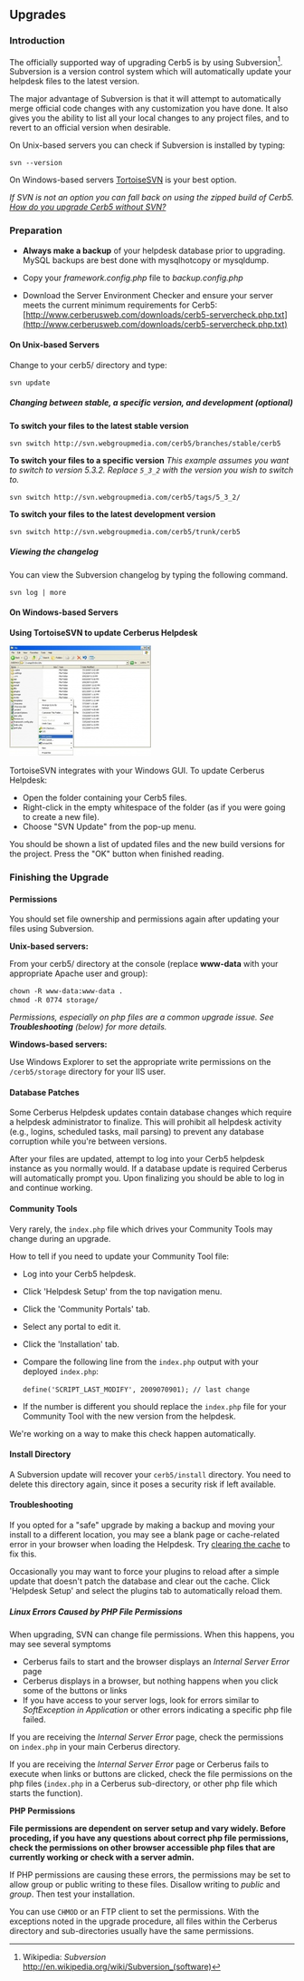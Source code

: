 
## Upgrades ##

### Introduction ###

The officially supported way of upgrading Cerb5 is by using Subversion[^subversion]. Subversion is a version control system which will automatically update your helpdesk files to the latest version.

[^subversion]: Wikipedia: _Subversion_  
	<http://en.wikipedia.org/wiki/Subversion_(software)>

The major advantage of Subversion is that it will attempt to automatically merge official code changes with any customization you have done. It also gives you the ability to list all your local changes to any project files, and to revert to an official version when desirable.

On Unix-based servers you can check if Subversion is installed by typing:

    svn --version

On Windows-based servers [TortoiseSVN](http://tortoisesvn.tigris.org/) is your best option.

_If SVN is not an option you can fall back on using the zipped build of Cerb5. [How do you upgrade Cerb5 without SVN?](http://wiki.cerb5.com/wiki/Upgrade_Cerb5_without_SVN)_

### Preparation ###

* **Always make a backup** of your helpdesk database prior to
    upgrading. MySQL backups are best done with mysqlhotcopy or
    mysqldump.

* Copy your _framework.config.php_ file to _backup.config.php_

* Download the Server Environment Checker and ensure your server meets
    the current minimum requirements for Cerb5:
    [http://www.cerberusweb.com/downloads/cerb5-servercheck.php.txt](http://www.cerberusweb.com/downloads/cerb5-servercheck.php.txt)


#### On Unix-based Servers ####

Change to your cerb5/ directory and type:

    svn update

##### Changing between stable, a specific version, and development (optional) #####

**To switch your files to the latest stable version**

    svn switch http://svn.webgroupmedia.com/cerb5/branches/stable/cerb5

**To switch your files to a specific version**
_This example assumes you want to switch to version 5.3.2. Replace `5_3_2` with the version you wish to switch to._

    svn switch http://svn.webgroupmedia.com/cerb5/tags/5_3_2/

**To switch your files to the latest development version**

    svn switch http://svn.webgroupmedia.com/cerb5/trunk/cerb5

##### Viewing the changelog #####

You can view the Subversion changelog by typing the following command.

    svn log | more

#### On Windows-based Servers ####

**Using TortoiseSVN to update Cerberus Helpdesk**

![](images/maintenance/maintenance_updating_svn_win.png)

TortoiseSVN integrates with your Windows GUI. To update Cerberus Helpdesk:

* Open the folder containing your Cerb5 files.
* Right-click in the empty whitespace of the folder (as if you were going to create a new file).
* Choose "SVN Update" from the pop-up menu.

You should be shown a list of updated files and the new build versions for the project. Press the "OK" button when finished reading.

### Finishing the Upgrade ###

#### Permissions ####

You should set file ownership and permissions again after updating your files using Subversion.

**Unix-based servers:**

From your cerb5/ directory at the console (replace **www-data** with
your appropriate Apache user and group):

    chown -R www-data:www-data .
    chmod -R 0774 storage/

_Permissions, especially on php files are a common upgrade issue. See **Troubleshooting** (below) for more details._

**Windows-based servers:**

Use Windows Explorer to set the appropriate write permissions on the `/cerb5/storage` directory for your IIS user.

#### Database Patches ####

Some Cerberus Helpdesk updates contain database changes which require a helpdesk administrator to finalize. This will prohibit all helpdesk activity (e.g., logins, scheduled tasks, mail parsing) to prevent any database corruption while you're between versions.

After your files are updated, attempt to log into your Cerb5 helpdesk instance as you normally would. If a database update is required Cerberus will automatically prompt you. Upon finalizing you should be able to log in and continue working.

#### Community Tools ####

Very rarely, the `index.php` file which drives your Community Tools may change during an upgrade.

How to tell if you need to update your Community Tool file:

* Log into your Cerb5 helpdesk.
* Click 'Helpdesk Setup' from the top navigation menu.
* Click the 'Community Portals' tab.
* Select any portal to edit it.
* Click the 'Installation' tab.
* Compare the following line from the `index.php` output with your deployed `index.php`:
	
	`define('SCRIPT_LAST_MODIFY', 2009070901); // last change`

* If the number is different you should replace the `index.php` file for your Community Tool with the new version from the helpdesk.

We're working on a way to make this check happen automatically.

#### Install Directory ####

A Subversion update will recover your `cerb5/install` directory. You need to delete this directory again, since it poses a security risk if left available.

#### Troubleshooting ####

If you opted for a "safe" upgrade by making a backup and moving your install to a different location, you may see a blank page or cache-related error in your browser when loading the Helpdesk. Try [clearing the cache](http://wiki.cerb5.com/wiki/Clearing_the_cache) to fix this.

Occasionally you may want to force your plugins to reload after a simple update that doesn't patch the database and clear out the cache. Click 'Helpdesk Setup' and select the plugins tab to automatically reload them.

##### Linux Errors Caused by PHP File Permissions #####

When upgrading, SVN can change file permissions. When this happens, you may see several symptoms

* Cerberus fails to start and the browser displays an *Internal Server Error* page
* Cerberus displays in a browser, but nothing happens when you click some of the buttons or links
* If you have access to your server logs, look for errors similar to *SoftException in Application* or other errors indicating a specific php file failed.

If you are receiving the *Internal Server Error* page, check the permissions on `index.php` in your main Cerberus directory.

If you are receiving the *Internal Server Error* page or Cerberus fails to execute when links or buttons are clicked, check the file permissions on the php files (`index.php` in a Cerberus sub-directory, or other php file which starts the function).

**PHP Permissions**

**File permissions are dependent on server setup and vary widely. Before proceding, if you have any questions about correct php file permissions, check the permissions on other browser accessible php files that are currently working or check with a server admin.**

If PHP permissions are causing these errors, the permissions may be set to allow group or public writing to these files. Disallow writing to *public* and *group*. Then test your installation.

You can use `CHMOD` or an FTP client to set the permissions. With the exceptions noted in the upgrade procedure, all files within the Cerberus directory and sub-directories usually have the same permissions.
